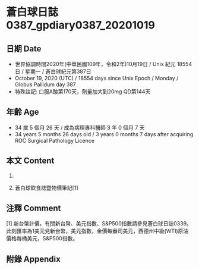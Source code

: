 [_metadata_:encoding]: - "utf-8"
[_metadata_:language]: - "zh-Hant-TW"
[_metadata_:fileformat]: - "markdown"
[_metadata_:MIME_type]: - "text/plain"
[_metadata_:markdown_version]: - "commonmark version 0.29"
[_metadata_:markdown_spec]: - "https://spec.commonmark.org/0.29/"

# 蒼白球日誌0387_gpdiary0387_20201019 #

## 日期 Date ##

* 世界協調時間2020年(中華民國109年，令和2年)10月19日 / Unix 紀元 18554 日 / 星期一 / 蒼白球紀元第387日
* October 19, 2020 (UTC) / 18554 days since Unix Epoch / Monday / Globus Pallidum day 387
* 特殊註記: 口服A酸第170天，劑量加大到20mg QD第144天

## 年齡 Age ##

* 34 歲 5 個月 26 天 / 成為病理專科醫師 3 年 0 個月 7 天
* 34 years 5 months 26 days old / 3 years 0 months 7 days after acquiring ROC Surgical Pathology Licence

## 本文 Content ##

1. 

    
2. 蒼白球飲食誌暨物價筆記[1]

    

## 注釋 Comment ##

[1] 新台幣計價。有關新台幣、美元指數、S&P500指數請參見蒼白球日誌0339。此刻匯率為1美元兌新台幣，美元指數，金價每盎司美元，西德州中級(WTI)原油價格每桶美元，S&P500指數。



## 附錄 Appendix ##

